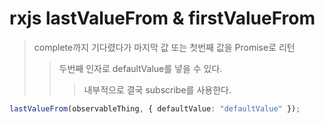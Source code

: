 # rxjs lastValueFrom & firstValueFrom

> complete까지 기다렸다가 마지막 값 또는 첫번째 값을 Promise로 리턴
>
> > 두번째 인자로 defaultValue를 넣을 수 있다.
> >
> > > 내부적으로 결국 subscribe를 사용한다.

```ts
lastValueFrom(observableThing, { defaultValue: "defaultValue" });
```
